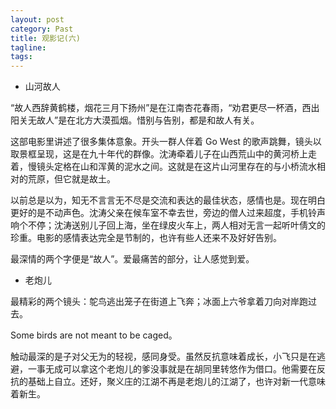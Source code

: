 ```yaml
---
layout: post
category: Past
title: 观影记(六)
tagline:
tags: 
---
```


* 山河故人

“故人西辞黄鹤楼，烟花三月下扬州”是在江南杏花春雨，“劝君更尽一杯酒，西出阳关无故人”是在北方大漠孤烟。惜别与告别，都是和故人有关。

这部电影里讲述了很多集体意象。开头一群人伴着 Go West 的歌声跳舞，镜头以取景框呈现，这是在九十年代的群像。沈涛牵着儿子在山西荒山中的黄河桥上走着，慢镜头定格在山和浑黄的泥水之间。这就是在这片山河里存在的与小桥流水相对的荒原，但它就是故土。

以前总是以为，知无不言言无不尽是交流和表达的最佳状态，感情也是。现在明白更好的是不动声色。沈涛父亲在候车室不幸去世，旁边的僧人过来超度，手机铃声响个不停；沈涛送别儿子回上海，坐在绿皮火车上，两人相对无言一起听叶倩文的珍重。电影的感情表达完全是节制的，也许有些人还来不及好好告别。

最深情的两个字便是“故人”。爱最痛苦的部分，让人感觉到爱。

* 老炮儿

最精彩的两个镜头：鸵鸟逃出笼子在街道上飞奔；冰面上六爷拿着刀向对岸跑过去。

Some birds are not meant to be caged。

触动最深的是子对父无为的轻视，感同身受。虽然反抗意味着成长，小飞只是在逃避，一事无成可以拿这个老炮儿的爹没事就是在胡同里转悠作为借口。他需要在反抗的基础上自立。还好，聚义庄的江湖不再是老炮儿的江湖了，也许对新一代意味着新生。